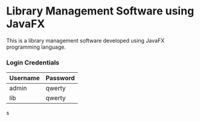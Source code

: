# Library Management Software using JavaFX
This is a library management software developed using JavaFX programming language.
  

### Login Credentials
| Username  | Password |
| ------------- | ------------- |
| admin  | qwerty  |
| lib    | qwerty  |

s